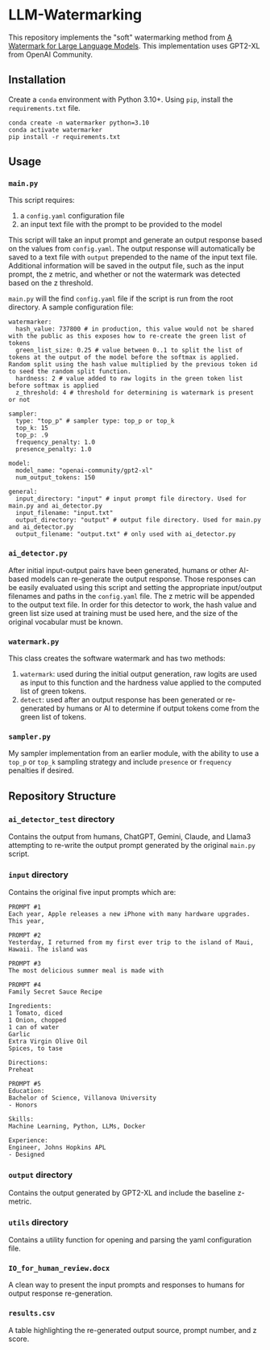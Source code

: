 # LLM-Watermarking
This repository implements the "soft" watermarking method from [A Watermark for Large Language Models](https://arxiv.org/abs/2301.10226). This implementation uses GPT2-XL from OpenAI Community.

## Installation
Create a `conda` environment with Python 3.10+. Using `pip`, install the `requirements.txt` file.
```
conda create -n watermarker python=3.10
conda activate watermarker
pip install -r requirements.txt
```

## Usage
### `main.py`
This script requires:
1) a `config.yaml` configuration file
1) an input text file with the prompt to be provided to the model

This script will take an input prompt and generate an output response based on the values from `config.yaml`. The output response will automatically be saved to a text file with `output` prepended to the name of the input text file. Additional information will be saved in the output file, such as the input prompt, the z metric, and whether or not the watermark was detected based on the z threshold.

`main.py` will the find `config.yaml` file if the script is run from the root directory. A sample configuration file:
```
watermarker:
  hash_value: 737800 # in production, this value would not be shared with the public as this exposes how to re-create the green list of tokens
  green_list_size: 0.25 # value between 0..1 to split the list of tokens at the output of the model before the softmax is applied. Random split using the hash value multiplied by the previous token id to seed the random split function.
  hardness: 2 # value added to raw logits in the green token list before softmax is applied
  z_threshold: 4 # threshold for determining is watermark is present or not

sampler:
  type: "top_p" # sampler type: top_p or top_k
  top_k: 15
  top_p: .9
  frequency_penalty: 1.0
  presence_penalty: 1.0

model:
  model_name: "openai-community/gpt2-xl"
  num_output_tokens: 150

general:
  input_directory: "input" # input prompt file directory. Used for main.py and ai_detector.py
  input_filename: "input.txt" 
  output_directory: "output" # output file directory. Used for main.py and ai_detector.py
  output_filename: "output.txt" # only used with ai_detector.py
```

### `ai_detector.py`
After initial input-output pairs have been generated, humans or other AI-based models can re-generate the output response. Those responses can be easily evaluated using this script and setting the appropriate input/output filenames and paths in the `config.yaml` file. The z metric will be appended to the output text file. In order for this detector to work, the hash value and green list size used at training must be used here, and the size of the original vocabular must be known.

### `watermark.py`
This class creates the software watermark and has two methods:
1) `watermark`: used during the initial output generation, raw logits are used as input to this function and the hardness value applied to the computed list of green tokens.
1) `detect`: used after an output response has been generated or re-generated by humans or AI to determine if output tokens come from the green list of tokens.

### `sampler.py`
My sampler implementation from an earlier module, with the ability to use a `top_p` or `top_k` sampling strategy and include `presence` or `frequency` penalties if desired.

## Repository Structure
### `ai_detector_test` directory
Contains the output from humans, ChatGPT, Gemini, Claude, and Llama3 attempting to re-write the output prompt generated by the original `main.py` script.

### `input` directory
Contains the original five input prompts which are:
```
PROMPT #1
Each year, Apple releases a new iPhone with many hardware upgrades. This year, 

PROMPT #2
Yesterday, I returned from my first ever trip to the island of Maui, Hawaii. The island was 

PROMPT #3
The most delicious summer meal is made with 

PROMPT #4
Family Secret Sauce Recipe

Ingredients:
1 Tomato, diced
1 Onion, chopped
1 can of water
Garlic
Extra Virgin Olive Oil
Spices, to tase

Directions:
Preheat

PROMPT #5
Education:
Bachelor of Science, Villanova University
- Honors

Skills:
Machine Learning, Python, LLMs, Docker

Experience:
Engineer, Johns Hopkins APL
- Designed 
```

### `output` directory
Contains the output generated by GPT2-XL and include the baseline z-metric.

### `utils` directory
Contains a utility function for opening and parsing the yaml configuration file.

### `IO_for_human_review.docx`
A clean way to present the input prompts and responses to humans for output response re-generation.

### `results.csv`
A table highlighting the re-generated output source, prompt number, and z score.